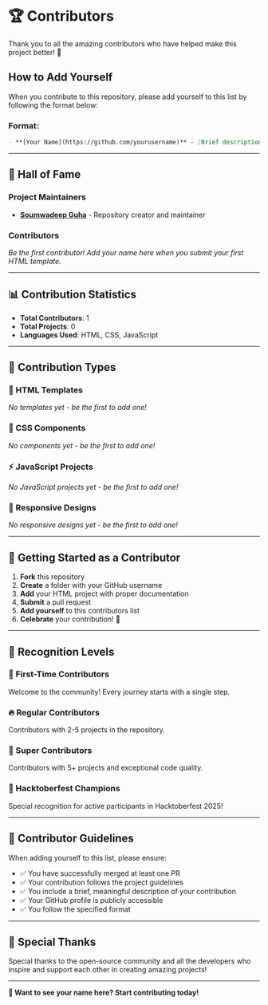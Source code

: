 # 🏆 Contributors

Thank you to all the amazing contributors who have helped make this project better! 🎉

## How to Add Yourself

When you contribute to this repository, please add yourself to this list by following the format below:

### Format:
```markdown
- **[Your Name](https://github.com/yourusername)** - [Brief description of your contribution]
```

---

## 🌟 Hall of Fame

### Project Maintainers
- **[Soumwadeep Guha](https://github.com/soumwadeep)** - Repository creator and maintainer

### Contributors
<!-- Add yourself here when making a contribution! -->

*Be the first contributor! Add your name here when you submit your first HTML template.*

---

## 📊 Contribution Statistics

- **Total Contributors**: 1
- **Total Projects**: 0
- **Languages Used**: HTML, CSS, JavaScript

---

## 🎯 Contribution Types

### 🎨 HTML Templates
*No templates yet - be the first to add one!*

### 🧩 CSS Components  
*No components yet - be the first to add one!*

### ⚡ JavaScript Projects
*No JavaScript projects yet - be the first to add one!*

### 📱 Responsive Designs
*No responsive designs yet - be the first to add one!*

---

## 🚀 Getting Started as a Contributor

1. **Fork** this repository
2. **Create** a folder with your GitHub username
3. **Add** your HTML project with proper documentation
4. **Submit** a pull request
5. **Add yourself** to this contributors list
6. **Celebrate** your contribution! 🎉

---

## 🏅 Recognition Levels

### 🌟 First-Time Contributors
Welcome to the community! Every journey starts with a single step.

### 🔥 Regular Contributors  
Contributors with 2-5 projects in the repository.

### 💎 Super Contributors
Contributors with 5+ projects and exceptional code quality.

### 👑 Hacktoberfest Champions
Special recognition for active participants in Hacktoberfest 2025!

---

## 📝 Contributor Guidelines

When adding yourself to this list, please ensure:

- ✅ You have successfully merged at least one PR
- ✅ Your contribution follows the project guidelines
- ✅ You include a brief, meaningful description of your contribution
- ✅ Your GitHub profile is publicly accessible
- ✅ You follow the specified format

---

## 💝 Special Thanks

Special thanks to the open-source community and all the developers who inspire and support each other in creating amazing projects!

---

**🌟 Want to see your name here? Start contributing today!**
